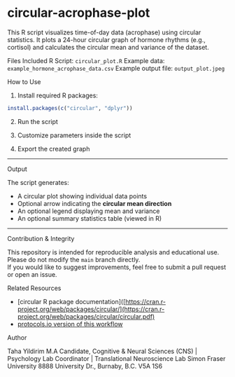 # circular-acrophase-plot

This R script visualizes time-of-day data (acrophase) using circular statistics. It plots a 24-hour circular graph of hormone rhythms (e.g., cortisol) and calculates the circular mean and variance of the dataset.

Files Included
R Script: `circular_plot.R`
Example data: `example_hormone_acrophase_data.csv`
Example output file: `output_plot.jpeg`

How to Use

1. Install required R packages:

```r
install.packages(c("circular", "dplyr"))
```

2. Run the script

3. Customize parameters inside the script

4. Export the created graph
---

Output

The script generates:
- A circular plot showing individual data points
- Optional arrow indicating the **circular mean direction**
- An optional legend displaying mean and variance
- An optional summary statistics table (viewed in R)

---

Contribution & Integrity

This repository is intended for reproducible analysis and educational use.  
Please do not modify the `main` branch directly.  
If you would like to suggest improvements, feel free to submit a pull request or open an issue.


Related Resources

- [circular R package documentation]([https://cran.r-project.org/web/packages/circular/](https://cran.r-project.org/web/packages/circular/circular.pdf)
- [protocols.io version of this workflow](https://www.protocols.io/) 


Author

Taha Yildirim
M.A Candidate, Cognitive & Neural Sciences (CNS) | Psychology
Lab Coordinator | Translational Neuroscience Lab 
Simon Fraser University
8888 University Dr., Burnaby, B.C. V5A 1S6

